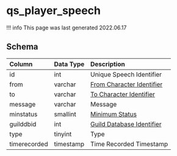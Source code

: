 # qs_player_speech

!!! info
	This page was last generated 2022.06.17

## Schema

| Column | Data Type | Description |
| :--- | :--- | :--- |
| id | int | Unique Speech Identifier |
| from | varchar | [From Character Identifier](character_data.md) |
| to | varchar | [To Character Identifier](character_data.md) |
| message | varchar | Message |
| minstatus | smallint | [Minimum Status](../../../../server/player/status-levels) |
| guilddbid | int | [Guild Database Identifier](guilds.md) |
| type | tinyint | Type |
| timerecorded | timestamp | Time Recorded Timestamp |

